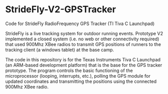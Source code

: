 # StrideFly-V2-GPSTracker
Code for StrideFly RadioFrequency GPS Tracker (TI Tiva C Launchpad)

StrideFly is a live tracking system for outdoor running events. Prototype V2 implemented a closed system (i.e. no web or other connectivity 
required) that used 900Mhz XBee radios to transmit GPS positions of runners to the tracking client (a windows tablet) at the base camp.

The code in this repository is for the Texas Instruments Tiva C Launchpad (an ARM-based development platform) that is the base for the 
GPS tracker prototype. The program controls the basic functioning of the microprocessor (looping, interrupts, etc.), polling the GPS module
for updated coordinates and transmitting the positions using the connected 900Mhz XBee radio.
